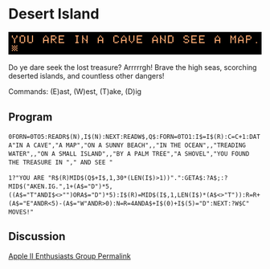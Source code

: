 # Desert Island

![image](media/desert-island.png "Desert Island Image")

Do ye dare seek the lost treasure? Arrrrrgh! Brave the high seas, scorching deserted islands, and countless other dangers!

Commands: (E)ast, (W)est, (T)ake, (D)ig

## Program

`0FORN=0TO5:READR$(N),I$(N):NEXT:READW$,Q$:FORN=0TO1:I$=I$(R):C=C+1:DATA"IN A CAVE","A MAP","ON A SUNNY BEACH",,"IN THE OCEAN",,"TREADING WATER",,"ON A SMALL ISLAND",,"BY A PALM TREE","A SHOVEL","YOU FOUND THE TREASURE IN "," AND SEE "`

`1?"YOU ARE "R$(R)MID$(Q$+I$,1,30*(LEN(I$)>1))".":GETA$:?A$;:?MID$("AKEN.IG.",1+(A$="D")*5,((A$="T"ANDI$<>"")ORA$="D")*5):I$(R)=MID$(I$,1,LEN(I$)*(A$<>"T")):R=R+(A$="E"ANDR<5)-(A$="W"ANDR>0):N=R=4ANDA$+I$(0)+I$(5)="D":NEXT:?W$C" MOVES!"`

## Discussion

[Apple II Enthusiasts Group Permalink](https://www.facebook.com/groups/5251478676/permalink/10158444047953677/)

